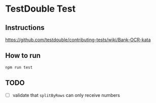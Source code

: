 # TestDouble Test

## Instructions

https://github.com/testdouble/contributing-tests/wiki/Bank-OCR-kata

## How to run

```
npm run test
```

## TODO
- [ ] validate that `splitByRows` can only receive numbers
